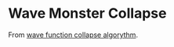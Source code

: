 # Wave Monster Collapse

From [wave function collapse algorythm](https://github.com/mxgmn/WaveFunctionCollapse).
